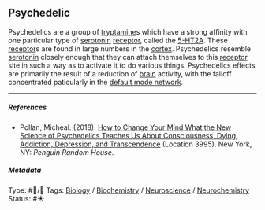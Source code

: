 ## Psychedelic

Psychedelics are a group of [tryptamine](Tryptamine.md)s which have a strong affinity with one particular type of [serotonin](Serotonin.md) [receptor](Receptor.md), called the [5-HT2A](). These [receptor](Receptor.md)s are found in large numbers in the [cortex](). Psychedelics resemble [serotonin](Serotonin.md) closely enough that they can attach themselves to this [receptor](Receptor.md) site in such a way as to activate it to do various things. Psychedelics effects are primarily the result of a reduction of [brain](Brain.md) activity, with the falloff concentrated paticularly in the [default mode network](Default%20mode%20network.md).

---

##### References

* Pollan, Micheal. (2018). [How to Change Your Mind What the New Science of Psychedelics Teaches Us About Consciousness, Dying, Addiction, Depression, and Transcendence](How%20to%20Change%20Your%20Mind%20What%20the%20New%20Science%20of%20Psychedelics%20Teaches%20Us%20About%20Consciousness,%20Dying,%20Addiction,%20Depression,%20and%20Transcendence.md) (Location 3995). New York, NY: *Penguin Random House*. 

##### Metadata

Type: #🔵/🔵 
Tags: [Biology]() / [Biochemistry](Biochemistry.md) / [Neuroscience](Neuroscience.md) / [Neurochemistry](Neurochemistry.md)
Status: #☀️ 
